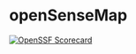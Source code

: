# openSenseMap

[![OpenSSF Scorecard](https://api.scorecard.dev/projects/github.com/Ehsan-U/opensensemap-api/badge)](https://scorecard.dev/viewer/?uri=github.com/Ehsan-U/opensensemap-api)
